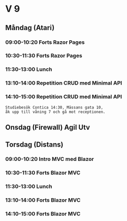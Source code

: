 # V 9
## Måndag (Atari)
### 09:00-10:20 Forts Razor Pages
### 10:30-11:30 Forts Razor Pages
### 11:30-13:00 Lunch 
### 13:10-14:00 Repetition CRUD med Minimal API
### 14:10-15:00 Repetition CRUD med Minimal API
    Studiebesök Contica 14:30, Mässans gata 10, 
    åk upp till våning 7 och gå mot receptionen. 


## Onsdag (Firewall) Agil Utv
  
## Torsdag (Distans)
### 09:00-10:20 Intro MVC med Blazor
### 10:30-11:30 Forts Blazor MVC
### 11:30-13:00 Lunch
### 13:10-14:00 Forts Blazor MVC
### 14:10-15:00 Forts Blazor MVC

